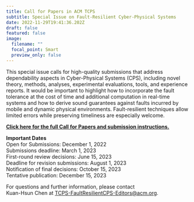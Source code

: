 ```yaml
---
title: Call for Papers in ACM TCPS
subtitle: Special Issue on Fault-Resilient Cyber-Physical Systems
date: 2022-11-29T19:41:36.202Z
draft: false
featured: false
image:
  filename: ""
  focal_point: Smart
  preview_only: false
---
```

This special issue calls for high-quality submissions that address dependability aspects in Cyber-Physical Systems (CPS), including novel theory, methods, analyses, experimental evaluations, tools, and experience reports. It would be important to highlight how to incorporate the fault tolerance at the cost of time and additional computation in real-time systems and how to derive sound guarantees against faults incurred by mobile and dynamic physical environments. Fault-resilient techniques allow limited errors while preserving timeliness are especially welcome.

**[Click here for the full Call for Papers and submission instructions.](https://eur02.safelinks.protection.outlook.com/?url=https%3A%2F%2Forange.hosting.lsoft.com%2Ftrk%2Fclick%3Fref%3Dznwrbbrs9_6-2fae0x337bd7x07884%26&data=05%7C01%7Ck.h.chen%40UTWENTE.NL%7C9b6c4825a3694a9dadd408dad23c32d7%7C723246a1c3f543c5acdc43adb404ac4d%7C0%7C0%7C638053453348582007%7CUnknown%7CTWFpbGZsb3d8eyJWIjoiMC4wLjAwMDAiLCJQIjoiV2luMzIiLCJBTiI6Ik1haWwiLCJXVCI6Mn0%3D%7C2000%7C%7C%7C&sdata=QAebyQnJIfG2gaNFt14FtrGJPMx0V5D12SlEmtclBx8%3D&reserved=0)**

**Important Dates**\
Open for Submissions: December 1, 2022\
Submissions deadline: March 1, 2023\
First-round review decisions: June 15, 2023\
Deadline for revision submissions: August 1, 2023\
Notification of final decisions: October 15, 2023\
Tentative publication: December 15, 2023

For questions and further information, please contact\
Kuan-Hsun Chen at [TCPS-FaultResilientCPS-Editors@acm.org](mailto:TCPS-FaultResilientCPS-Editors@acm.org).